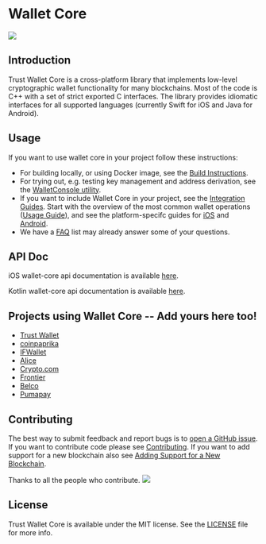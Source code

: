 # Wallet Core

![](/media/wallet-core-banner.png)

## Introduction

Trust Wallet Core is a cross-platform library that implements low-level cryptographic wallet functionality for many blockchains. Most of the code is C++ with a set of strict exported C interfaces. The library provides idiomatic interfaces for all supported languages \(currently Swift for iOS and Java for Android\).

## Usage

If you want to use wallet core in your project follow these instructions:

* For building locally, or using Docker image, see the [Build Instructions](building.md).
* For trying out, e.g. testing key management and address derivation, see the [WalletConsole utility](walletconsole.md).
* If you want to include Wallet Core in your project, see the [Integration Guides](integration-guide.md).
Start with the overview of the most common wallet operations ([Usage Guide](wallet-core-usage.md)),
and see the platform-specifc guides for 
[iOS](ios-guide.md) and
[Android](android-guide.md).
* We have a [FAQ](faq.md) list may already answer some of your questions.

## API Doc

iOS wallet-core api documentation is available [here](https://trustwallet.github.io/docc/documentation/walletcore/).

Kotlin wallet-core api documentation is available [here](https://trustwallet.github.io/dokka/-wallet-core/wallet.core.jni/index.html).

## Projects using Wallet Core -- Add yours here too!

- [Trust Wallet](https://trustwallet.com)
- [coinpaprika](https://coinpaprika.com/)
- [IFWallet](https://www.ifwallet.com/)
- [Alice](https://www.alicedapp.com/)
- [Crypto.com](https://crypto.com)
- [Frontier](https://frontier.xyz/)
- [Belco](https://www.belcobtm.com/)
- [Pumapay](https://pumapay.io/)

## Contributing

The best way to submit feedback and report bugs is to [open a GitHub issue](https://github.com/trustwallet/wallet-core/issues/new).
If you want to contribute code please see [Contributing](contributing.md).
If you want to add support for a new blockchain also see [Adding Support for a New Blockchain](newblockchain.md).

Thanks to all the people who contribute. 
<a href="graphs/contributors"><img src="https://opencollective.com/wallet-core/contributors.svg?width=890&button=false" /></a>

## License

Trust Wallet Core is available under the MIT license. See the [LICENSE](https://github.com/trustwallet/wallet-core/blob/master/LICENSE) file for more info.
